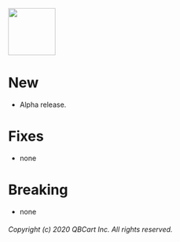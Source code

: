 <img align="center" src="https://avatars2.githubusercontent.com/u/45455933" width="96" height="96" />

# New
  * Alpha release.

# Fixes
  * none

# Breaking
  * none

###### Copyright (c) 2020 QBCart Inc. All rights reserved.